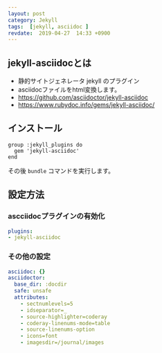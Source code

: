 ```yaml
---
layout: post
category: Jekyll 
tags:  [jekyll, asciidoc ]
revdate:  2019-04-27  14:33 +0900
---
```




## jekyll-asciidocとは

* 静的サイトジェネレータ jekyll のプラグイン
* asciidocファイルをhtml変換します。
* https://github.com/asciidoctor/jekyll-asciidoc
* https://www.rubydoc.info/gems/jekyll-asciidoc/


## インストール


```Gemfile
group :jekyll_plugins do
  gem 'jekyll-asciidoc'
end
```

その後 `bundle` コマンドを実行します。

## 設定方法

### ascciidocプラグインの有効化

```ymlconfig.yml
plugins:
- jekyll-asciidoc
```

### その他の設定
```yml
asciidoc: {}
asciidoctor:
  base_dir: :docdir
  safe: unsafe
  attributes:
    - sectnumlevels=5
    - idseparator=_
    - source-highlighter=coderay
    - coderay-linenums-mode=table
    - source-linenums-option
    - icons=font
    - imagesdir=/journal/images

```

